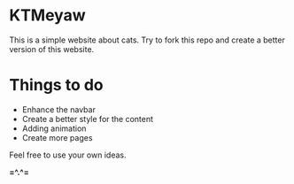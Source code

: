 # KTMeyaw
This is a simple website about cats. Try to fork this repo and create a better version of this website.

# Things to do
- Enhance the navbar
- Create a better style for the content
- Adding animation
- Create more pages

Feel free to use your own ideas.

**=^.^=**
